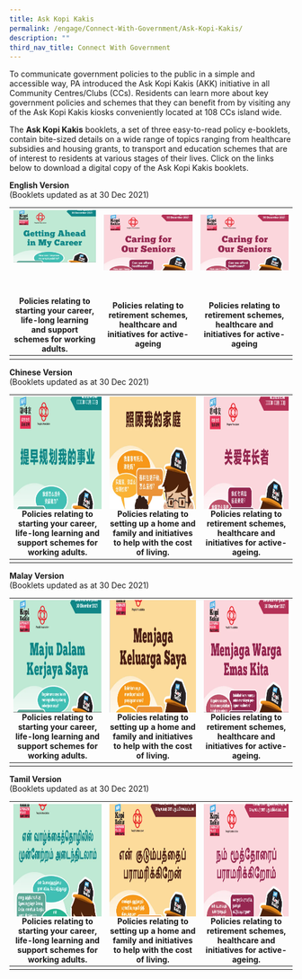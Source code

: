 ```yaml
---
title: Ask Kopi Kakis
permalink: /engage/Connect-With-Government/Ask-Kopi-Kakis/
description: ""
third_nav_title: Connect With Government
---
```

To communicate government policies to the public in a simple and accessible way, PA introduced the Ask Kopi Kakis (AKK) initiative in all Community Centres/Clubs (CCs). Residents can learn more about key government policies and schemes that they can benefit from by visiting any of the Ask Kopi Kakis kiosks conveniently located at 108 CCs island wide.

The **Ask Kopi Kakis** booklets, a set of three easy-to-read policy e-booklets, contain bite-sized details on a wide range of topics ranging from healthcare subsidies and housing grants, to transport and education schemes that are of interest to residents at various stages of their lives.  Click on the links below to download a digital copy of the Ask Kopi Kakis booklets. <br>

**English Version**<br>
(Booklets updated as at 30 Dec 2021)
		

|<a href="/files/Engage/pa-career-a4-eng-30pp-30122021-(final).pdf"><img   style="height:200;width:250" align="left" src="/images/Engage/Getting%20ahead%20in%20my%20career.png"><br><br><br><br><br><br><br><br><br></a>Policies relating to starting your career, life-long learning and support schemes for working adults.| <a href="/files/Engage/pa-senior-a4-36pp-eng-30122021-(final).pdf"><img  style="height:300;width:250" align="right" src="/images/Engage/Caring%20for%20Seniors.png"><br><br><br><br><br><br><br><br><br></a>Policies relating to retirement schemes, healthcare and initiatives for active-ageing | 	<a href="/files/Engage/pa-senior-a4-36pp-eng-30122021-(final).pdf"><img  style="height:300;width:250" align="right" src="/images/Engage/Caring%20for%20Seniors.png"><br><br><br><br><br><br><br><br><br></a>Policies relating to retirement schemes, healthcare and initiatives for active-ageing |
| -------- | -------- | -------- |
|      |      |      |



**Chinese Version**<br>
(Booklets updated as at 30 Dec 2021)


|<a href="/files/Engage/pa-career-chinese-final.pdf"><img style="height:200px;width:250px"  align="left" src="/images/Engage/Pa-career-chinese.png"><br><br><br><br><br><br><br><br><br><br><br></a>Policies relating to starting your career, life-long learning and support schemes for working adults. | <a href="/files/Engage/pa-family-chinese-final.pdf"><img style="height:200px;width:250px"  align="center" src="/images/Engage/pa-family-chinese.png"><br></a>Policies relating to setting up a home and family and initiatives to help with the cost of living. | <a href="/files/Engage/pa-senior-chinese-final.pdf"><img style="height:200px;width:250px"  align="right" src="/images/Engage/pa-senior-chinese.png"><br><br><br><br><br><br><br><br><br><br><br></a>Policies relating to retirement schemes, healthcare and initiatives for active-ageing.|
| -------- | -------- | -------- |
|   |  | |





**Malay Version**<br>
(Booklets updated as at 30 Dec 2021)



|<a href="/files/Engage/pa-career-malay-(final).pdf"><img style="height:200px;width:250px"  align="left" src="/images/Engage/pa-career-malay.png"><br><br><br><br><br><br><br><br><br><br><br></a>Policies relating to starting your career, life-long learning and support schemes for working adults. | <a href="/files/Engage/pa-career-malay-(final).pdf"><img style="height:200px;width:250px"  align="center" src="/images/Engage/pa-family-malay.png"><br></a>Policies relating to setting up a home and family and initiatives to help with the cost of living. | <a href="files/Engage/pa-senior-malay-(final).pdf"><img style="height:200px;width:250px"  align="right" src="/images/Engage/pa-senior-malay.png"><br><br><br><br><br><br><br><br><br><br><br></a>Policies relating to retirement schemes, healthcare and initiatives for active-ageing. |
| -------- | -------- | -------- |
|  |  |





**Tamil Version**<br>
(Booklets updated as at 30 Dec 2021)



| <a href="/files/Engage/pa-career-tamil-final.pdf"><img style="height:200px;width:250px"  align="left" src="/images/Engage/pa-career-tamil.png"><br><br><br><br><br><br><br><br><br></a> Policies relating to starting your career, life-long learning and support schemes for working adults. | <a href="/files/Engage/pa-family-tamil-final.pdf"><img style="height:200px;width:250px"  align="center" src="/images/Engage/pa-family-tamil.png"><br></a>Policies relating to setting up a home and family and initiatives to help with the cost of living.|<a href="/files/Engage/pa-senior-tamil-final.pdf"><img style="height:200px;width:250px"  align="right" src="/images/Engage/pa-senior-tamil.png"><br><br><br><br><br><br><br><br><br></a>Policies relating to retirement schemes, healthcare and initiatives for active-ageing. |
| -------- | -------- | -------- |
|  | | |
